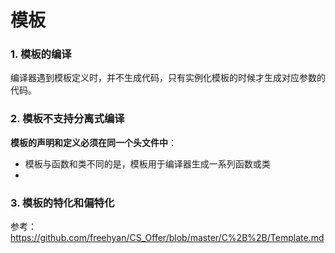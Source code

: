 # 模板

### 1. 模板的编译
编译器遇到模板定义时，并不生成代码，只有实例化模板的时候才生成对应参数的代码。

### 2. 模板不支持分离式编译
**模板的声明和定义必须在同一个头文件中**：
* 模板与函数和类不同的是，模板用于编译器生成一系列函数或类
* 

### 3. 模板的特化和偏特化


参考：https://github.com/freehyan/CS_Offer/blob/master/C%2B%2B/Template.md
